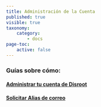 ```yaml
---
title: Administración de la Cuenta
published: true
visible: true
taxonomy:
    category:
        - docs
page-toc:
    active: false
---
```


### Guías sobre cómo:

#### [Administrar tu cuenta de Disroot](ussc/)

#### [Solicitar Alias de correo](alias-request/)
